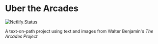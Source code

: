 # Uber the Arcades

[![Netlify Status](https://api.netlify.com/api/v1/badges/c687c201-40a7-4fd4-beef-cc7d7a56ea00/deploy-status)](https://app.netlify.com/sites/uber-the-arcades/deploys)

A text-on-path project using text and images from Walter Benjamin's _The Arcades Project_
